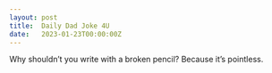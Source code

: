 ```yaml
---
layout: post
title:  Daily Dad Joke 4U
date:   2023-01-23T00:00:00Z
---
```

Why shouldn’t you write with a broken pencil? Because it’s pointless.
